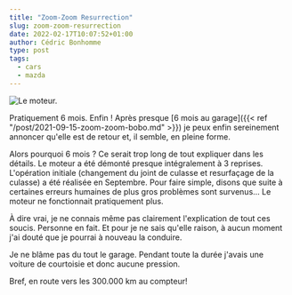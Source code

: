 ```yaml
---
title: "Zoom-Zoom Resurrection"
slug: zoom-zoom-resurrection
date: 2022-02-17T10:07:52+01:00
author: Cédric Bonhomme
type: post
tags:
  - cars
  - mazda
---
```

![Le moteur.](/images/blog/2022/02/20211228T114112.jpg)

Pratiquement 6 mois. Enfin ! Après presque
[6 mois au garage]({{< ref "/post/2021-09-15-zoom-zoom-bobo.md" >}}) je peux
enfin sereinement annoncer qu'elle est de retour et, il semble, en pleine forme.

Alors pourquoi 6 mois ? Ce serait trop long de tout expliquer dans les détails.
Le moteur a été démonté presque intégralement à 3 reprises.
L'opération initiale (changement du joint de culasse et resurfaçage de la
culasse) a été réalisée en Septembre. Pour faire simple, disons que suite à
certaines erreurs humaines de plus gros problèmes sont survenus… Le moteur
ne fonctionnait pratiquement plus.

À dire vrai, je ne connais même pas clairement l'explication de tout ces soucis.
Personne en fait.
Et pour je ne sais qu'elle raison, à aucun moment j'ai douté que je pourrai à
nouveau la conduire.

Je ne blâme pas du tout le garage. Pendant toute la durée j'avais une voiture de
courtoisie et donc aucune pression.

Bref, en route vers les 300.000 km au compteur!

